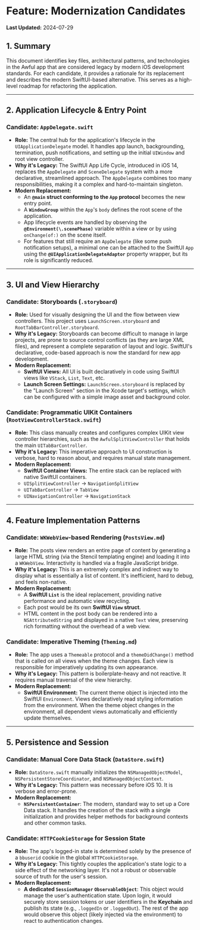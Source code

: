 # Feature: Modernization Candidates

**Last Updated:** 2024-07-29

## 1. Summary

This document identifies key files, architectural patterns, and technologies in the Awful app that are considered legacy by modern iOS development standards. For each candidate, it provides a rationale for its replacement and describes the modern SwiftUI-based alternative. This serves as a high-level roadmap for refactoring the application.

---

## 2. Application Lifecycle & Entry Point

### Candidate: `AppDelegate.swift`

-   **Role:** The central hub for the application's lifecycle in the `UIApplicationDelegate` model. It handles app launch, backgrounding, termination, push notifications, and setting up the initial `UIWindow` and root view controller.
-   **Why it's Legacy:** The SwiftUI App Life Cycle, introduced in iOS 14, replaces the `AppDelegate` and `SceneDelegate` system with a more declarative, streamlined approach. The `AppDelegate` combines too many responsibilities, making it a complex and hard-to-maintain singleton.
-   **Modern Replacement:**
    -   An **`@main` struct conforming to the `App` protocol** becomes the new entry point.
    -   A **`WindowGroup`** within the `App`'s `body` defines the root scene of the application.
    -   App lifecycle events are handled by observing the **`@Environment(\.scenePhase)`** variable within a view or by using `onChange(of:)` on the scene itself.
    -   For features that still require an `AppDelegate` (like some push notification setups), a minimal one can be attached to the SwiftUI `App` using the **`@UIApplicationDelegateAdaptor`** property wrapper, but its role is significantly reduced.

---

## 3. UI and View Hierarchy

### Candidate: Storyboards (`.storyboard`)

-   **Role:** Used for visually designing the UI and the flow between view controllers. This project uses `LaunchScreen.storyboard` and `RootTabBarController.storyboard`.
-   **Why it's Legacy:** Storyboards can become difficult to manage in large projects, are prone to source control conflicts (as they are large XML files), and represent a complete separation of layout and logic. SwiftUI's declarative, code-based approach is now the standard for new app development.
-   **Modern Replacement:**
    -   **SwiftUI Views:** All UI is built declaratively in code using SwiftUI views like `VStack`, `List`, `Text`, etc.
    -   **Launch Screen Settings:** `LaunchScreen.storyboard` is replaced by the "Launch Screen" section in the Xcode target's settings, which can be configured with a simple image asset and background color.

### Candidate: Programmatic UIKit Containers (`RootViewControllerStack.swift`)

-   **Role:** This class manually creates and configures complex UIKit view controller hierarchies, such as the `AwfulSplitViewController` that holds the main `UITabBarController`.
-   **Why it's Legacy:** This imperative approach to UI construction is verbose, hard to reason about, and requires manual state management.
-   **Modern Replacement:**
    -   **SwiftUI Container Views:** The entire stack can be replaced with native SwiftUI containers.
    -   `UISplitViewController` -> `NavigationSplitView`
    -   `UITabBarController` -> `TabView`
    -   `UINavigationController` -> `NavigationStack`

---

## 4. Feature Implementation Patterns

### Candidate: `WKWebView`-based Rendering (`PostsView.md`)

-   **Role:** The posts view renders an entire page of content by generating a large HTML string (via the Stencil templating engine) and loading it into a `WKWebView`. Interactivity is handled via a fragile JavaScript bridge.
-   **Why it's Legacy:** This is an extremely complex and indirect way to display what is essentially a list of content. It's inefficient, hard to debug, and feels non-native.
-   **Modern Replacement:**
    -   A **SwiftUI `List`** is the ideal replacement, providing native performance and automatic view recycling.
    -   Each post would be its own **SwiftUI `View` struct**.
    -   HTML content in the post body can be rendered into a `NSAttributedString` and displayed in a native `Text` view, preserving rich formatting without the overhead of a web view.

### Candidate: Imperative Theming (`Theming.md`)

-   **Role:** The app uses a `Themeable` protocol and a `themeDidChange()` method that is called on all views when the theme changes. Each view is responsible for imperatively updating its own appearance.
-   **Why it's Legacy:** This pattern is boilerplate-heavy and not reactive. It requires manual traversal of the view hierarchy.
-   **Modern Replacement:**
    -   **SwiftUI Environment:** The current theme object is injected into the SwiftUI `Environment`. Views declaratively read styling information from the environment. When the theme object changes in the environment, all dependent views automatically and efficiently update themselves.

---

## 5. Persistence and Session

### Candidate: Manual Core Data Stack (`DataStore.swift`)

-   **Role:** `DataStore.swift` manually initializes the `NSManagedObjectModel`, `NSPersistentStoreCoordinator`, and `NSManagedObjectContext`.
-   **Why it's Legacy:** This pattern was necessary before iOS 10. It is verbose and error-prone.
-   **Modern Replacement:**
    -   **`NSPersistentContainer`**: The modern, standard way to set up a Core Data stack. It handles the creation of the stack with a single initialization and provides helper methods for background contexts and other common tasks.

### Candidate: `HTTPCookieStorage` for Session State

-   **Role:** The app's logged-in state is determined solely by the presence of a `bbuserid` cookie in the global `HTTPCookieStorage`.
-   **Why it's Legacy:** This tightly couples the application's state logic to a side effect of the networking layer. It's not a robust or observable source of truth for the user's session.
-   **Modern Replacement:**
    -   **A dedicated `SessionManager` `ObservableObject`**: This object would manage the user's authentication state. Upon login, it would securely store session tokens or user identifiers in the **Keychain** and publish its state (e.g., `.loggedIn` or `.loggedOut`). The rest of the app would observe this object (likely injected via the environment) to react to authentication changes. 